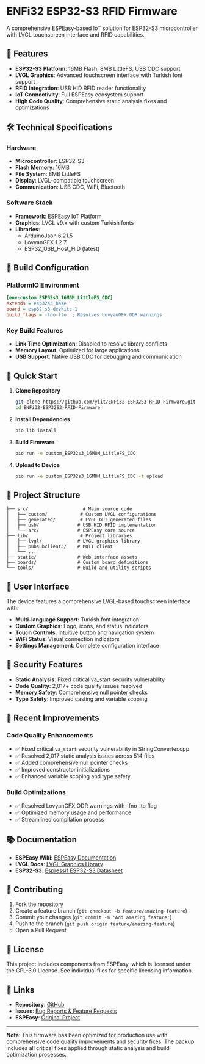 # ENFi32 ESP32-S3 RFID Firmware

A comprehensive ESPEasy-based IoT solution for ESP32-S3 microcontroller with LVGL touchscreen interface and RFID capabilities.

## 🌟 Features

- **ESP32-S3 Platform**: 16MB Flash, 8MB LittleFS, USB CDC support
- **LVGL Graphics**: Advanced touchscreen interface with Turkish font support
- **RFID Integration**: USB HID RFID reader functionality
- **IoT Connectivity**: Full ESPEasy ecosystem support
- **High Code Quality**: Comprehensive static analysis fixes and optimizations

## 🛠️ Technical Specifications

### Hardware
- **Microcontroller**: ESP32-S3
- **Flash Memory**: 16MB
- **File System**: 8MB LittleFS
- **Display**: LVGL-compatible touchscreen
- **Communication**: USB CDC, WiFi, Bluetooth

### Software Stack
- **Framework**: ESPEasy IoT Platform
- **Graphics**: LVGL v9.x with custom Turkish fonts
- **Libraries**:
  - ArduinoJson 6.21.5
  - LovyanGFX 1.2.7
  - ESP32_USB_Host_HID (latest)

## 🔧 Build Configuration

### PlatformIO Environment
```ini
[env:custom_ESP32s3_16M8M_LittleFS_CDC]
extends = esp32s3_base
board = esp32-s3-devkitc-1
build_flags = -fno-lto  ; Resolves LovyanGFX ODR warnings
```

### Key Build Features
- **Link Time Optimization**: Disabled to resolve library conflicts
- **Memory Layout**: Optimized for large applications
- **USB Support**: Native USB CDC for debugging and communication

## 🚀 Quick Start

1. **Clone Repository**
   ```bash
   git clone https://github.com/yiit/ENFi32-ESP32S3-RFID-Firmware.git
   cd ENFi32-ESP32S3-RFID-Firmware
   ```

2. **Install Dependencies**
   ```bash
   pio lib install
   ```

3. **Build Firmware**
   ```bash
   pio run -e custom_ESP32s3_16M8M_LittleFS_CDC
   ```

4. **Upload to Device**
   ```bash
   pio run -e custom_ESP32s3_16M8M_LittleFS_CDC -t upload
   ```

## 📁 Project Structure

```
├── src/                    # Main source code
│   ├── custom/            # Custom LVGL configurations
│   ├── generated/         # LVGL GUI generated files
│   ├── usb/              # USB HID RFID implementation
│   └── src/              # ESPEasy core source
├── lib/                   # Project libraries
│   ├── lvgl/             # LVGL graphics library
│   ├── pubsubclient3/    # MQTT client
│   └── ...
├── static/               # Web interface assets
├── boards/               # Custom board definitions
└── tools/                # Build and utility scripts
```

## 🎨 User Interface

The device features a comprehensive LVGL-based touchscreen interface with:

- **Multi-language Support**: Turkish font integration
- **Custom Graphics**: Logo, icons, and status indicators
- **Touch Controls**: Intuitive button and navigation system
- **WiFi Status**: Visual connection indicators
- **Settings Management**: Complete configuration interface

## 🔐 Security Features

- **Static Analysis**: Fixed critical va_start security vulnerability
- **Code Quality**: 2,017+ code quality issues resolved
- **Memory Safety**: Comprehensive null pointer checks
- **Type Safety**: Improved casting and variable scoping

## 🔄 Recent Improvements

### Code Quality Enhancements
- ✅ Fixed critical `va_start` security vulnerability in StringConverter.cpp
- ✅ Resolved 2,017 static analysis issues across 514 files
- ✅ Added comprehensive null pointer checks
- ✅ Improved constructor initializations
- ✅ Enhanced variable scoping and type safety

### Build Optimizations
- ✅ Resolved LovyanGFX ODR warnings with -fno-lto flag
- ✅ Optimized memory usage and performance
- ✅ Streamlined compilation process

## 📚 Documentation

- **ESPEasy Wiki**: [ESPEasy Documentation](https://espeasy.readthedocs.io/)
- **LVGL Docs**: [LVGL Graphics Library](https://docs.lvgl.io/)
- **ESP32-S3**: [Espressif ESP32-S3 Datasheet](https://www.espressif.com/en/products/socs/esp32-s3)

## 🤝 Contributing

1. Fork the repository
2. Create a feature branch (`git checkout -b feature/amazing-feature`)
3. Commit your changes (`git commit -m 'Add amazing feature'`)
4. Push to the branch (`git push origin feature/amazing-feature`)
5. Open a Pull Request

## 📄 License

This project includes components from ESPEasy, which is licensed under the GPL-3.0 License. See individual files for specific licensing information.

## 🔗 Links

- **Repository**: [GitHub](https://github.com/yiit/ENFi32-ESP32S3-RFID-Firmware)
- **Issues**: [Bug Reports & Feature Requests](https://github.com/yiit/ENFi32-ESP32S3-RFID-Firmware/issues)
- **ESPEasy**: [Original Project](https://github.com/letscontrolit/ESPEasy)

---

**Note**: This firmware has been optimized for production use with comprehensive code quality improvements and security fixes. The backup includes all critical fixes applied through static analysis and build optimization processes.